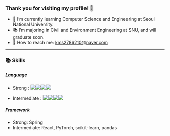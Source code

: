 ### Thank you for visiting my profile! 👋

- 🌱 I’m currently learning Computer Science and Engineering at Seoul National University.
- 📚 I’m majoring in Civil and Environment Engineering at SNU, and will graduate soon.
- 💬 How to reach me: kms2786210@naver.com

<hr>

### 📚 Skills

##### Language

- Strong : 
<img src="https://img.shields.io/badge/Java-41454A?style=flat&logo=Conda-Forge&logoColor=white" /><img src="https://img.shields.io/badge/Python-41454A?style=flat&logo=Conda-Forge&logoColor=white" /><img src="https://img.shields.io/badge/JavaScript-41454A?style=flat&logo=Conda-Forge&logoColor=white" /><img src="https://img.shields.io/badge/SQL-41454A?style=flat&logo=Conda-Forge&logoColor=white" />

- Intermediate : 
<img src="https://img.shields.io/badge/C++-41454A?style=flat&logo=Conda-Forge&logoColor=white" /><img src="https://img.shields.io/badge/C-41454A?style=flat&logo=Conda-Forge&logoColor=white" /><img src="https://img.shields.io/badge/R-41454A?style=flat&logo=Conda-Forge&logoColor=white" /><img src="https://img.shields.io/badge/MATLAB-41454A?style=flat&logo=Conda-Forge&logoColor=white" />


##### Framework

- Strong: Spring
- Intermediate: React, PyTorch, scikit-learn, pandas


<!--
**kms6210/kms6210** is a ✨ _special_ ✨ repository because its `README.md` (this file) appears on your GitHub profile.

Here are some ideas to get you started:

- 🔭 I’m currently working on ...
- 🌱 I’m currently learning ...
- 👯 I’m looking to collaborate on ...
- 🤔 I’m looking for help with ...
- 💬 Ask me about ...
- 📫 How to reach me: ...
- 😄 Pronouns: ...
- ⚡ Fun fact: ...
-->
